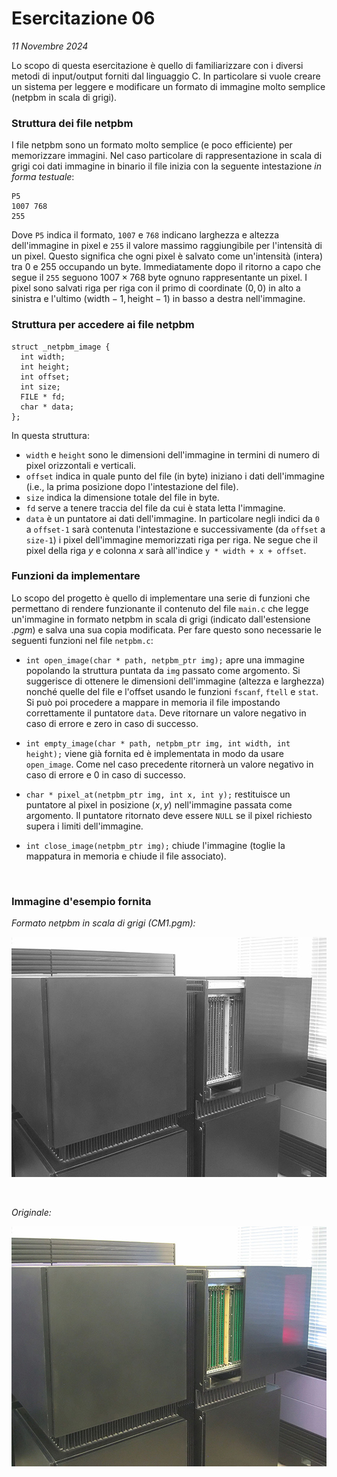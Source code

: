 # Esercitazione 06

_11 Novembre 2024_

Lo scopo di questa esercitazione è quello di familiarizzare con i diversi metodi di input/output forniti dal linguaggio C. In particolare si vuole creare un sistema per leggere e modificare un formato di immagine molto semplice (netpbm in scala di grigi).

### Struttura dei file netpbm

I file netpbm sono un formato molto semplice (e poco efficiente) per memorizzare immagini. Nel caso particolare di rappresentazione in scala di grigi coi dati immagine in binario il file inizia con la seguente intestazione _in forma testuale_:

```
P5
1007 768
255
```

Dove ```P5``` indica il formato, ```1007``` e ```768``` indicano larghezza e altezza dell'immagine in pixel e ```255``` il valore massimo raggiungibile per l'intensità di un pixel. Questo significa che ogni pixel è salvato come un'intensità (intera) tra $0$ e $255$ occupando un byte.
Immediatamente dopo il ritorno a capo che segue il ```255``` seguono $1007 \times 768$ byte ognuno rappresentante un pixel. I pixel sono salvati riga per riga con il primo di coordinate $(0,0)$ in alto a sinistra e l'ultimo $(\text{width}-1, \text{height}-1)$ in basso a destra nell'immagine.

### Struttura per accedere ai file netpbm

```
struct _netpbm_image {
  int width;
  int height;
  int offset;
  int size;
  FILE * fd;
  char * data;
};
```

In questa struttura:

- ```width``` e ```height``` sono le dimensioni dell'immagine in termini di numero di pixel orizzontali e verticali.
- ```offset``` indica in quale punto del file (in byte) iniziano i dati dell'immagine (i.e., la prima posizione dopo l'intestazione del file).
- ```size``` indica la dimensione totale del file in byte.
- ```fd``` serve a tenere traccia del file da cui è stata letta l'immagine.
- ```data``` è un puntatore ai dati dell'immagine. In particolare negli indici da ```0``` a ```offset-1``` sarà contenuta l'intestazione e successivamente (da ```offset``` a ```size-1```) i pixel dell'immagine memorizzati riga per riga. Ne segue che il pixel della riga $y$ e colonna $x$ sarà all'indice ```y * width + x + offset```.

### Funzioni da implementare

Lo scopo del progetto è quello di implementare una serie di funzioni che permettano di rendere funzionante il contenuto del file ```main.c``` che legge un'immagine in formato netpbm in scala di grigi  (indicato dall'estensione _.pgm_) e salva una sua copia modificata. Per fare questo sono necessarie le seguenti funzioni nel file ```netpbm.c```:

- ```int open_image(char * path, netpbm_ptr img);``` apre una immagine popolando la struttura puntata da ```img``` passato come argomento. Si suggerisce di ottenere le dimensioni dell'immagine (altezza e larghezza) nonché quelle del file e l'offset usando le funzioni ```fscanf```, ```ftell``` e ```stat```. Si può poi procedere a mappare in memoria il file impostando correttamente il puntatore ```data```. Deve ritornare un valore negativo in caso di errore e zero in caso di successo.

- ```int empty_image(char * path, netpbm_ptr img, int width, int height);``` viene già fornita ed è implementata in modo da usare ```open_image```. Come nel caso precedente ritornerà un valore negativo in caso di errore e $0$ in caso di successo.

- ```char * pixel_at(netpbm_ptr img, int x, int y);``` restituisce un puntatore al pixel in posizione $(x,y)$ nell'immagine passata come argomento. Il puntatore ritornato deve essere ```NULL``` se il pixel richiesto supera i limiti dell'immagine.

- ```int close_image(netpbm_ptr img);``` chiude l'immagine (toglie la mappatura in memoria e chiude il file associato).

<br>

### Immagine d'esempio fornita

_Formato netpbm in scala di grigi (CM1.pgm):_

![Formato netpbm in scala di grigi](netpbm.jpg)

<br>

_Originale:_

![Originale](CM1.jpg)